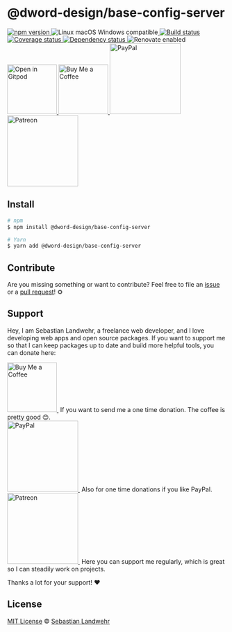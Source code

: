 <!-- TITLE/ -->
# @dword-design/base-config-server
<!-- /TITLE -->


<!-- BADGES/ -->
<p>
    <a href="https://npmjs.org/package/@dword-design/base-config-server">
      <img
        src="https://img.shields.io/npm/v/@dword-design/base-config-server.svg"
        alt="npm version"
      >
    </a><img src="https://img.shields.io/badge/os-linux%20%7C%C2%A0macos%20%7C%C2%A0windows-blue" alt="Linux macOS Windows compatible"><a href="https://github.com/dword-design/base-config-server/actions">
      <img
        src="https://github.com/dword-design/base-config-server/workflows/build/badge.svg"
        alt="Build status"
      >
    </a><a href="https://codecov.io/gh/dword-design/base-config-server">
      <img
        src="https://codecov.io/gh/dword-design/base-config-server/branch/master/graph/badge.svg"
        alt="Coverage status"
      >
    </a><a href="https://david-dm.org/dword-design/base-config-server">
      <img src="https://img.shields.io/david/dword-design/base-config-server" alt="Dependency status">
    </a><img src="https://img.shields.io/badge/renovate-enabled-brightgreen" alt="Renovate enabled"><br/><a href="https://gitpod.io/#https://github.com/dword-design/base-config-server">
      <img
        src="https://gitpod.io/button/open-in-gitpod.svg"
        alt="Open in Gitpod"
        width="114"
      >
    </a><a href="https://www.buymeacoffee.com/dword">
      <img
        src="https://www.buymeacoffee.com/assets/img/guidelines/download-assets-sm-2.svg"
        alt="Buy Me a Coffee"
        width="114"
      >
    </a><a href="https://paypal.me/SebastianLandwehr">
      <img
        src="https://sebastianlandwehr.com/images/paypal.svg"
        alt="PayPal"
        width="163"
      >
    </a><a href="https://www.patreon.com/dworddesign">
      <img
        src="https://sebastianlandwehr.com/images/patreon.svg"
        alt="Patreon"
        width="163"
      >
    </a>
</p>
<!-- /BADGES -->


<!-- DESCRIPTION/ -->

<!-- /DESCRIPTION -->


<!-- INSTALL/ -->
## Install

```bash
# npm
$ npm install @dword-design/base-config-server

# Yarn
$ yarn add @dword-design/base-config-server
```
<!-- /INSTALL -->


<!-- LICENSE/ -->
## Contribute

Are you missing something or want to contribute? Feel free to file an [issue](https://github.com/dword-design/base-config-server/issues) or a [pull request](https://github.com/dword-design/base-config-server/pulls)! ⚙️

## Support

Hey, I am Sebastian Landwehr, a freelance web developer, and I love developing web apps and open source packages. If you want to support me so that I can keep packages up to date and build more helpful tools, you can donate here:

<p>
  <a href="https://www.buymeacoffee.com/dword">
    <img
      src="https://www.buymeacoffee.com/assets/img/guidelines/download-assets-sm-2.svg"
      alt="Buy Me a Coffee"
      width="114"
    >
  </a>&nbsp;If you want to send me a one time donation. The coffee is pretty good 😊.<br/>
  <a href="https://paypal.me/SebastianLandwehr">
    <img
      src="https://sebastianlandwehr.com/images/paypal.svg"
      alt="PayPal"
      width="163"
    >
  </a>&nbsp;Also for one time donations if you like PayPal.<br/>
  <a href="https://www.patreon.com/dworddesign">
    <img
      src="https://sebastianlandwehr.com/images/patreon.svg"
      alt="Patreon"
      width="163"
    >
  </a>&nbsp;Here you can support me regularly, which is great so I can steadily work on projects.
</p>

Thanks a lot for your support! ❤️

## License

[MIT License](https://opensource.org/licenses/MIT) © [Sebastian Landwehr](https://sebastianlandwehr.com)
<!-- /LICENSE -->
